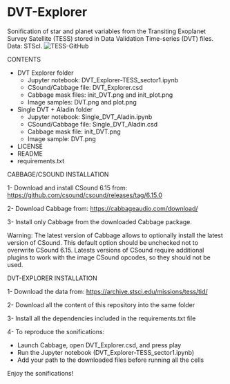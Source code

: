 # DVT-Explorer
Sonification of star and planet variables from the Transiting Exoplanet Survey Satellite (TESS) stored in Data Validation Time-series (DVT) files. Data: STScI.
![TESS-GitHub](https://github.com/AuditoryVO/DVT-Explorer/assets/144262864/f372a69e-33ba-4f69-944b-26b5a6ad530d)

CONTENTS

- DVT Explorer folder
  - Jupyter notebook: DVT_Explorer-TESS_sector1.ipynb
  - CSound/Cabbage file: DVT_Explorer.csd
  - Cabbage mask files: init_DVT.png and init_plot.png
  - Image samples: DVT.png and plot.png
- Single DVT + Aladin folder
  - Jupyter notebook: Single_DVT_Aladin.ipynb
  - CSound/Cabbage file: Single_DVT_Aladin.csd
  - Cabbage mask file: init_DVT.png
  - Image sample: DVT.png
- LICENSE
- README
- requirements.txt

CABBAGE/CSOUND INSTALLATION

1- Download and install CSound 6.15 from: https://github.com/csound/csound/releases/tag/6.15.0

2- Download Cabbage from: https://cabbageaudio.com/download/ 

3- Install only Cabbage from the downloaded Cabbage package.

   Warning: The latest version of Cabbage allows to optionally install the latest version of CSound. This default option should be unchecked not to overwrite CSound 6.15.
   Latests versions of CSound require additional plugins to work with the image CSound opcodes, so they should not be used.


DVT-EXPLORER INSTALLATION

1- Download the data from: https://archive.stsci.edu/missions/tess/tid/

2- Download all the content of this repository into the same folder

3- Install all the dependencies included in the requirements.txt file

4- To reproduce the sonifications:
   - Launch Cabbage, open DVT_Explorer.csd, and press play
   - Run the Jupyter notebook (DVT_Explorer-TESS_sector1.ipynb)
   - Add your path to the downloaded files before running all the cells

Enjoy the sonifications!

